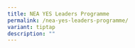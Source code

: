 ```yaml
---
title: NEA YES Leaders Programme
permalink: /nea-yes-leaders-programme/
variant: tiptap
description: ""
---
```

